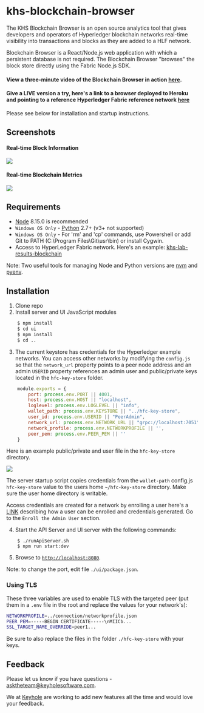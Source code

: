 # khs-blockchain-browser

The KHS Blockchain Browser is an open source analytics tool that gives developers and operators of Hyperledger blockchain networks real-time visibility into transactions and blocks as they are added to a HLF network. 

Blockchain Browser is a React/Node.js web application with which a persistent database is not required. The Blockchain Browser "browses" the block store directly using the Fabric Node.js SDK. 

#### View a three-minute video of the Blockchain Browser in action [here](https://youtu.be/yu96eA8GstQ).

#### Give a LIVE version a try, here's a link to a browser deployed to Heroku and pointing to a reference Hyperledger Fabric reference network [here](https://byzantine-browser.herokuapp.com)

Please see below for installation and startup instructions. 

## Screenshots 

#### Real-time Block Information

![](images/khs-block-browser.png)

#### Real-time Blockchain Metrics

![](images/blockbrowsermetrics.png)

## Requirements
* [Node](https://nodejs.org/en/download/) 8.15.0 is recommended
* `Windows OS Only` - [Python](https://www.python.org/downloads/) 2.7+ (v3+ not supported)
* `Windows OS Only` - For 'rm' and 'cp' commands, use Powershell or add Git to PATH (C:\Program Files\Git\usr\bin) or install Cygwin.
* Access to HyperLedger Fabric network. Here's an example: [khs-lab-results-blockchain](https://github.com/in-the-keyhole/khs-lab-results-blockchain)

Note: Two useful tools for managing Node and Python versions are [nvm](https://github.com/creationix/nvm) and [pyenv](https://github.com/pyenv/pyenv).

## Installation

1. Clone repo
2. Install server and UI JavaScript modules

```bash
    $ npm install
    $ cd ui
    $ npm install
    $ cd ..
```

3. The current keystore has credentials for the Hyperledger example networks. You can access other networks by modifying the `config.js` so that the `network_url` property points to a peer node address and an admin `USERID` property references an admin user and public/private keys located in the `hfc-key-store` folder.

```javascript
    module.exports = {
        port: process.env.PORT || 4001,
        host: process.env.HOST || "localhost",
        loglevel: process.env.LOGLEVEL || "info",
        wallet_path: process.env.KEYSTORE || "../hfc-key-store",
        user_id: process.env.USERID || "PeerAdmin",
        network_url: process.env.NETWORK_URL || "grpc://localhost:7051",
        network_profile: process.env.NETWORKPROFILE || '',
        peer_pem: process.env.PEER_PEM || ''
    }
```

Here is an example public/private and user file in the `hfc-key-store` directory. 

![](images/keystore.png)

The server startup script copies credentials from the `wallet-path` config.js `hfc-key-store` value to the users home `~/hfc-key-store` directory. Make sure the user home directory is writable.

Access credentials are created for a network by enrolling a user here's a [LINK](https://hlf.readthedocs.io/en/v1.1.0/write_first_app.html) describing how a user can be enrolled and credentials generated.  Go to the `Enroll the Admin User` section.

4. Start the API Server and UI server with the following commands:

```
    $ ./runApiServer.sh 
    $ npm run start:dev 
```

5. Browse to [`http://localhost:8080`](http://localhost:8080).

Note: to change the port, edit file `./ui/package.json`.

### Using TLS

These three variables are used to enable TLS with the targeted peer (put them in a `.env` file in the root and replace the values for your network's):

```bash
NETWORKPROFILE=../connection/networkprofile.json
PEER_PEM=-----BEGIN CERTIFICATE-----\nMIICb...
SSL_TARGET_NAME_OVERRIDE=peer1...
```

Be sure to also replace the files in the folder `./hfc-key-store` with your keys.

## Feedback

Please let us know if you have questions - asktheteam@keyholesoftware.com. 

We at [Keyhole](https://keyholesoftware.com) are working to add new features all the time and would love your feedback.
